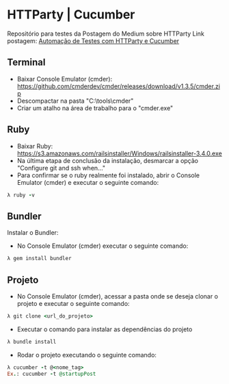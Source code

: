 # HTTParty | Cucumber

Repositório para testes da Postagem do Medium sobre HTTParty
Link postagem: [Automação de Testes com HTTParty e Cucumber](https://medium.com/@rafaelberam/automa%C3%A7%C3%A3o-de-testes-api-com-httparty-e-cucumber-bdd-d955749affa8)

## Terminal 
- Baixar Console Emulator (cmder): https://github.com/cmderdev/cmder/releases/download/v1.3.5/cmder.zip
- Descompactar na pasta "C:\tools\cmder"
- Criar um atalho na área de trabalho para o "cmder.exe"

## Ruby 
- Baixar Ruby: https://s3.amazonaws.com/railsinstaller/Windows/railsinstaller-3.4.0.exe
- Na última etapa de conclusão da instalação, desmarcar a opção "Configure git and ssh when..."
- Para confirmar se o ruby realmente foi instalado, abrir o Console Emulator (cmder) e executar o seguinte comando:
```ruby
λ ruby -v
```

## Bundler
Instalar o Bundler:
- No Console Emulator (cmder) executar o seguinte comando:
```ruby
λ gem install bundler
```

## Projeto
- No Console Emulator (cmder), acessar a pasta onde se deseja clonar o projeto e executar o seguinte comando:
```ruby
λ git clone <url_do_projeto>
```
- Executar o comando  para instalar as dependências do projeto
```ruby
λ bundle install
```
- Rodar o projeto executando o seguinte comando:

```ruby
λ cucumber -t @<nome_tag>
Ex.: cucumber -t @startupPost
```
